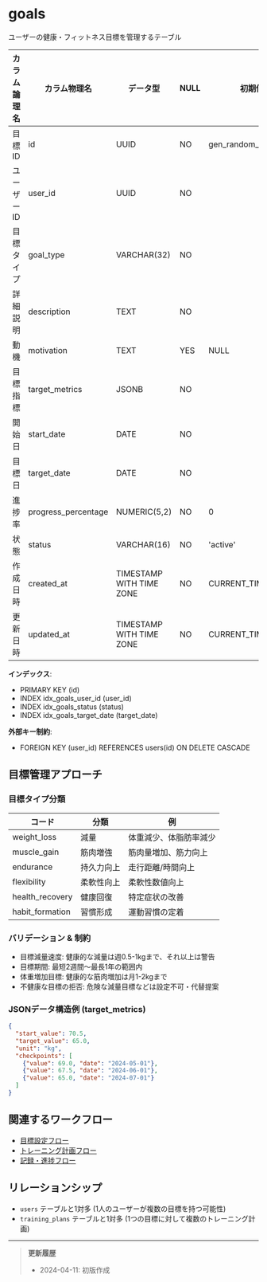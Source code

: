 # goals

ユーザーの健康・フィットネス目標を管理するテーブル

| カラム論理名 | カラム物理名 | データ型 | NULL | 初期値 | 制約 | 説明 |
|------------|------------|---------|------|-------|------|------|
| 目標ID | id | UUID | NO | gen_random_uuid() | PK | 目標一意識別子 |
| ユーザーID | user_id | UUID | NO | | FK | users(id) を参照 |
| 目標タイプ | goal_type | VARCHAR(32) | NO | | | 目標タイプ（weight_loss/muscle_gain/endurance等） |
| 詳細説明 | description | TEXT | NO | | | 目標の詳細説明 |
| 動機 | motivation | TEXT | YES | NULL | | ユーザーの目標達成動機 |
| 目標指標 | target_metrics | JSONB | NO | | | 目標の測定指標（JSONフォーマット） |
| 開始日 | start_date | DATE | NO | | | 目標開始日 |
| 目標日 | target_date | DATE | NO | | | 目標達成予定日 |
| 進捗率 | progress_percentage | NUMERIC(5,2) | NO | 0 | | 進捗率（0-100%） |
| 状態 | status | VARCHAR(16) | NO | 'active' | | 状態（active/achieved/abandoned） |
| 作成日時 | created_at | TIMESTAMP WITH TIME ZONE | NO | CURRENT_TIMESTAMP | | レコード作成日時 |
| 更新日時 | updated_at | TIMESTAMP WITH TIME ZONE | NO | CURRENT_TIMESTAMP | | レコード更新日時 |

**インデックス**:
- PRIMARY KEY (id)
- INDEX idx_goals_user_id (user_id)
- INDEX idx_goals_status (status)
- INDEX idx_goals_target_date (target_date)

**外部キー制約**:
- FOREIGN KEY (user_id) REFERENCES users(id) ON DELETE CASCADE

## 目標管理アプローチ

### 目標タイプ分類
| コード | 分類 | 例 |
| --- | --- | --- |
| weight_loss | 減量 | 体重減少、体脂肪率減少 |
| muscle_gain | 筋肉増強 | 筋肉量増加、筋力向上 |
| endurance | 持久力向上 | 走行距離/時間向上 |
| flexibility | 柔軟性向上 | 柔軟性数値向上 |
| health_recovery | 健康回復 | 特定症状の改善 |
| habit_formation | 習慣形成 | 運動習慣の定着 |

### バリデーション & 制約

- 目標減量速度: 健康的な減量は週0.5-1kgまで、それ以上は警告
- 目標期間: 最短2週間～最長1年の範囲内
- 体重増加目標: 健康的な筋肉増加は月1-2kgまで
- 不健康な目標の拒否: 危険な減量目標などは設定不可・代替提案

### JSONデータ構造例 (target_metrics)

```json
{
  "start_value": 70.5,
  "target_value": 65.0,
  "unit": "kg",
  "checkpoints": [
    {"value": 69.0, "date": "2024-05-01"},
    {"value": 67.5, "date": "2024-06-01"},
    {"value": 65.0, "date": "2024-07-01"}
  ]
}
```

## 関連するワークフロー

- [目標設定フロー](../workflows/goal-setting.md)
- [トレーニング計画フロー](../workflows/training-plan.md)
- [記録・進捗フロー](../workflows/record-progress.md)

## リレーションシップ

- `users` テーブルと1対多 (1人のユーザーが複数の目標を持つ可能性)
- `training_plans` テーブルと1対多 (1つの目標に対して複数のトレーニング計画)

---

> **更新履歴**
> - 2024-04-11: 初版作成 